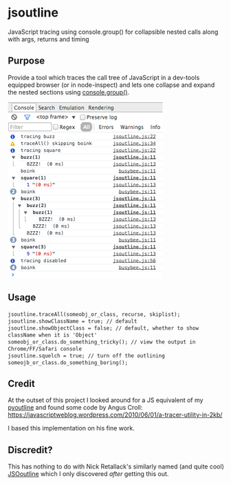 # jsoutline
JavaScript tracing using console.group() for collapsible nested calls along with args, returns and timing

## Purpose

Provide a tool which traces the call tree of JavaScript in a dev-tools 
equipped browser (or in node-inspect) and lets one collapse and expand the nested
sections using 
[console.group()](https://developer.mozilla.org/en-US/docs/Web/API/Console.groupCollapsed). 

![example output](jsoutline.png)

## Usage
    jsoutline.traceAll(someobj_or_class, recurse, skiplist);
    jsoutline.showClassName = true; // default
    jsoutline.showObjectClass = false; // default, whether to show className when it is 'Object'
    someobj_or_class.do_something_tricky(); // view the output in Chrome/FF/Safari console
    jsoutline.squelch = true; // turn off the outlining
    someojb_or_class.do_something_boring();
  
## Credit

At the outset of this project I looked around for a JS equivalent of my 
[pyoutline](https://github.com/smurp/pyoutline) and found some code by Angus Croll:
    https://javascriptweblog.wordpress.com/2010/06/01/a-tracer-utility-in-2kb/

I based this implementation on his fine work.

## Discredit?

This has nothing to do with Nick Retallack's similarly named (and quite cool)
[JSOoutline](https://github.com/nickretallack/JSOutline)
which I only discovered *after* getting this out.
